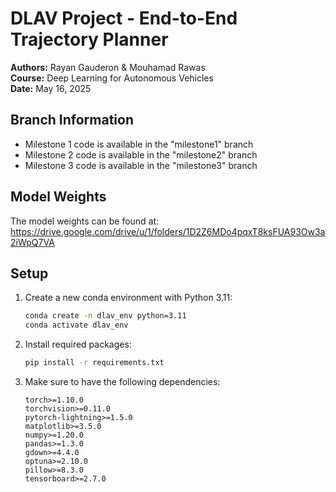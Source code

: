 # DLAV Project - End-to-End Trajectory Planner

**Authors:** Rayan Gauderon & Mouhamad Rawas  
**Course:** Deep Learning for Autonomous Vehicles   
**Date:** May 16, 2025

## Branch Information
- Milestone 1 code is available in the "milestone1" branch
- Milestone 2 code is available in the "milestone2" branch
- Milestone 3 code is available in the "milestone3" branch

## Model Weights
The model weights can be found at: https://drive.google.com/drive/u/1/folders/1D2Z6MDo4pqxT8ksFUA93Ow3a2iWpQ7VA

## Setup

1. Create a new conda environment with Python 3.11:
   ```bash
   conda create -n dlav_env python=3.11
   conda activate dlav_env
   ```

2. Install required packages:
   ```bash
   pip install -r requirements.txt
   ```

3. Make sure to have the following dependencies:
   ```
   torch>=1.10.0
   torchvision>=0.11.0
   pytorch-lightning>=1.5.0
   matplotlib>=3.5.0
   numpy>=1.20.0
   pandas>=1.3.0
   gdown>=4.4.0
   optuna>=2.10.0
   pillow>=8.3.0
   tensorboard>=2.7.0
   ```